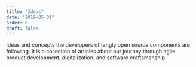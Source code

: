 ```yaml
---
title: "Ideas"
date: "2019-05-01"
order: 8
draft: false
---
```


Ideas and concepts the developers of tangly open source components are following. 
It is a collection of articles about our journey through agile product development, digitalization, and software craftsmanship.

